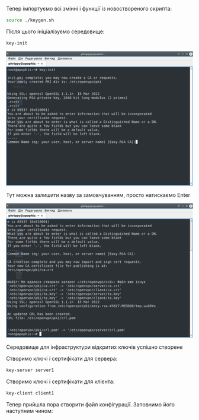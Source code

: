 Тепер імпортуємо всі змінні і функції із новоствореного скрипта:

```bash
source ./keygen.sh
```

Після цього ініціалізуємо середовище:

```bash
key-init
```

![Назва сервера сертифікації](init_dialog.png)

Тут можна залишити назву за замовчуванням, просто натискаємо Enter

![Налаштування середовища](init.png)

Середовище для інфраструктури відкритих ключів успішно створене

Створимо ключі і сертифікати для сервера:

```bash
key-server server1
```

Створимо ключі і сертифікати для клієнта:

```bash
key-client client1
```
Тепер прийшла пора створити файл конфігурації. Заповнимо його наступним чином:

